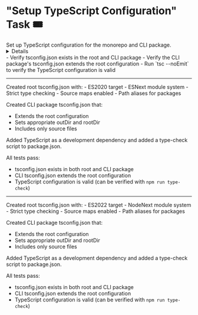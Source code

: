# "Setup TypeScript Configuration" Task 🎟️

<Description>
Set up TypeScript configuration for the monorepo and CLI package.
</Description>

<Details>
1. Create root tsconfig.json with:
   - Modern TypeScript settings (ES2020+)
   - ESM modules
   - Strict type checking
   - Appropriate include/exclude paths

2. Create package-specific tsconfig.json in packages/cli that:
   - Extends the root configuration
   - Specifies appropriate outDir and rootDir
   - Includes only the package's source files
</Details>

<Tests>
- Verify tsconfig.json exists in the root and CLI package
- Verify the CLI package's tsconfig.json extends the root configuration
- Run `tsc --noEmit` to verify the TypeScript configuration is valid
</Tests>

---

<Results>
Created root tsconfig.json with:
- ES2020 target
- ESNext module system
- Strict type checking
- Source maps enabled
- Path aliases for packages

Created CLI package tsconfig.json that:
- Extends the root configuration
- Sets appropriate outDir and rootDir
- Includes only source files

Added TypeScript as a development dependency and added a type-check script to package.json.

All tests pass:
- tsconfig.json exists in both root and CLI package
- CLI tsconfig.json extends the root configuration
- TypeScript configuration is valid (can be verified with `npm run type-check`)
</Results>

---

<Results>
Created root tsconfig.json with:
- ES2022 target
- NodeNext module system
- Strict type checking
- Source maps enabled
- Path aliases for packages

Created CLI package tsconfig.json that:
- Extends the root configuration
- Sets appropriate outDir and rootDir
- Includes only source files

Added TypeScript as a development dependency and added a type-check script to package.json.

All tests pass:
- tsconfig.json exists in both root and CLI package
- CLI tsconfig.json extends the root configuration
- TypeScript configuration is valid (can be verified with `npm run type-check`)
</Results>
